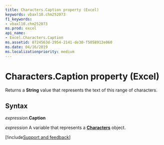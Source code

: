 ```yaml
---
title: Characters.Caption property (Excel)
keywords: vbaxl10.chm252073
f1_keywords:
- vbaxl10.chm252073
ms.prod: excel
api_name:
- Excel.Characters.Caption
ms.assetid: 8724563d-2954-2141-de30-f5058912e060
ms.date: 04/16/2019
ms.localizationpriority: medium
---
```



# Characters.Caption property (Excel)

Returns a **String** value that represents the text of this range of characters.


## Syntax

_expression_.**Caption**

_expression_ A variable that represents a **[Characters](Excel.Characters.md)** object.




[!include[Support and feedback](~/includes/feedback-boilerplate.md)]